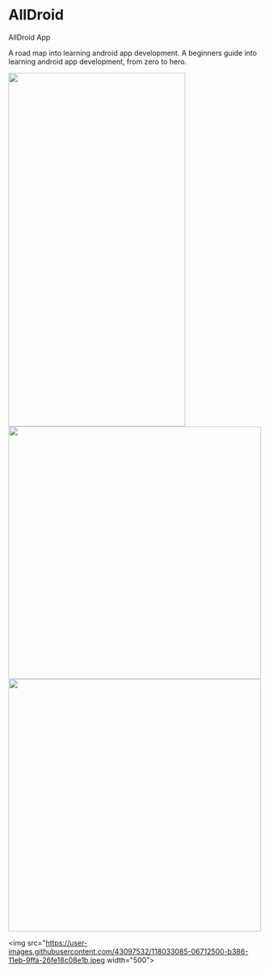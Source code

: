 # AllDroid
AllDroid App

A road map into learning android app development. A beginners guide into learning android app development, from zero to hero.

<img src="https://user-images.githubusercontent.com/43097532/118033081-04a76180-b386-11eb-8efd-3c1b61c6a788.jpeg" width="350"  height ="700">

<img src="https://user-images.githubusercontent.com/43097532/118033078-040ecb00-b386-11eb-83c1-3ba0a930fe1d.jpeg" width="500">

<img src="https://user-images.githubusercontent.com/43097532/118033083-05d88e80-b386-11eb-903c-f7dfdbe4c15b.jpeg" width="500">

<img src="https://user-images.githubusercontent.com/43097532/118033085-06712500-b386-11eb-9ffa-26fe18c08e1b.jpeg width="500">
